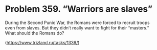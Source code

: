 # Problem 359. “Warriors are slaves”

During the Second Punic War, the Romans were forced to recruit troops even from slaves. But they didn’t really want to fight for their “masters.” What should the Romans do?

(https://www.trizland.ru/tasks/1336/)